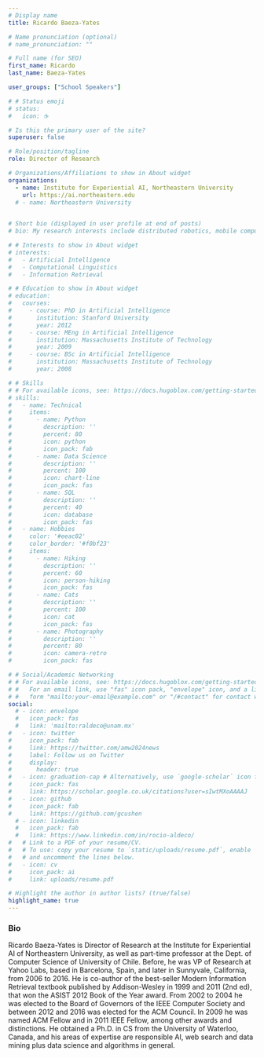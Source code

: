 ```yaml
---
# Display name
title: Ricardo Baeza-Yates

# Name pronunciation (optional)
# name_pronunciation: ""

# Full name (for SEO)
first_name: Ricardo
last_name: Baeza-Yates

user_groups: ["School Speakers"]

# # Status emoji
# status:
#   icon: ☕️

# Is this the primary user of the site?
superuser: false

# Role/position/tagline
role: Director of Research

# Organizations/Affiliations to show in About widget
organizations:
  - name: Institute for Experiential AI, Northeastern University
    url: https://ai.northeastern.edu
  # - name: Northeastern University  
  

# Short bio (displayed in user profile at end of posts)
# bio: My research interests include distributed robotics, mobile computing and programmable matter.

# # Interests to show in About widget
# interests:
#   - Artificial Intelligence
#   - Computational Linguistics
#   - Information Retrieval

# # Education to show in About widget
# education:
#   courses:
#     - course: PhD in Artificial Intelligence
#       institution: Stanford University
#       year: 2012
#     - course: MEng in Artificial Intelligence
#       institution: Massachusetts Institute of Technology
#       year: 2009
#     - course: BSc in Artificial Intelligence
#       institution: Massachusetts Institute of Technology
#       year: 2008

# # Skills
# # For available icons, see: https://docs.hugoblox.com/getting-started/page-builder/#icons
# skills:
#   - name: Technical
#     items:
#       - name: Python
#         description: ''
#         percent: 80
#         icon: python
#         icon_pack: fab
#       - name: Data Science
#         description: ''
#         percent: 100
#         icon: chart-line
#         icon_pack: fas
#       - name: SQL
#         description: ''
#         percent: 40
#         icon: database
#         icon_pack: fas
#   - name: Hobbies
#     color: '#eeac02'
#     color_border: '#f0bf23'
#     items:
#       - name: Hiking
#         description: ''
#         percent: 60
#         icon: person-hiking
#         icon_pack: fas
#       - name: Cats
#         description: ''
#         percent: 100
#         icon: cat
#         icon_pack: fas
#       - name: Photography
#         description: ''
#         percent: 80
#         icon: camera-retro
#         icon_pack: fas

# # Social/Academic Networking
# # For available icons, see: https://docs.hugoblox.com/getting-started/page-builder/#icons
# #   For an email link, use "fas" icon pack, "envelope" icon, and a link in the
# #   form "mailto:your-email@example.com" or "/#contact" for contact widget.
social:
  # - icon: envelope
  #   icon_pack: fas
  #   link: 'mailto:raldeco@unam.mx'
#   - icon: twitter
#     icon_pack: fab
#     link: https://twitter.com/amw2024news
#     label: Follow us on Twitter
#     display:
#       header: true
#   - icon: graduation-cap # Alternatively, use `google-scholar` icon from `ai` icon pack
#     icon_pack: fas
#     link: https://scholar.google.co.uk/citations?user=sIwtMXoAAAAJ
#   - icon: github
#     icon_pack: fab
#     link: https://github.com/gcushen
  # - icon: linkedin
  #   icon_pack: fab
  #   link: https://www.linkedin.com/in/rocio-aldeco/
#   # Link to a PDF of your resume/CV.
#   # To use: copy your resume to `static/uploads/resume.pdf`, enable `ai` icons in `params.yaml`,
#   # and uncomment the lines below.
#   - icon: cv
#     icon_pack: ai
#     link: uploads/resume.pdf

# Highlight the author in author lists? (true/false)
highlight_name: true
---
```


### Bio

Ricardo Baeza-Yates is Director of Research at the Institute for Experiential AI of Northeastern University, as well as part-time professor at the Dept. of Computer Science of University of Chile. Before, he was VP of Research at Yahoo Labs, based in Barcelona, Spain, and later in Sunnyvale, California, from 2006 to 2016. He is co-author of the best-seller Modern Information Retrieval textbook published by Addison-Wesley in 1999 and 2011 (2nd ed), that won the ASIST 2012 Book of the Year award. From 2002 to 2004 he was elected to the Board of Governors of the IEEE Computer Society and between 2012 and 2016 was elected for the ACM Council. In 2009 he was named ACM Fellow and in 2011 IEEE Fellow, among other awards and distinctions. He obtained a Ph.D. in CS from the University of Waterloo, Canada, and his areas of expertise are responsible AI, web search and data mining plus data science and algorithms in general.